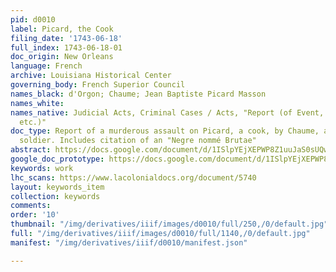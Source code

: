 ```yaml
---
pid: d0010
label: Picard, the Cook
filing_date: '1743-06-18'
full_index: 1743-06-18-01
doc_origin: New Orleans
language: French
archive: Louisiana Historical Center
governing_body: French Superior Council
names_black: d'Orgon; Chaume; Jean Baptiste Picard Masson
names_white:
names_native: Judicial Acts, Criminal Cases / Acts, "Report (of Event, Action, Crime,
  etc.)"
doc_type: Report of a murderous assault on Picard, a cook, by Chaume, a white creole
  soldier. Includes citation of an "Negre nommé Brutae"
abstract: https://docs.google.com/document/d/1ISlpYEjXEPWP8Z1uuJaS0sUQwQrsy0eQHyYfa4VhAGE/edit?usp=sharing
google_doc_prototype: https://docs.google.com/document/d/1ISlpYEjXEPWP8Z1uuJaS0sUQwQrsy0eQHyYfa4VhAGE/edit?usp=sharing
keywords: work
lhc_scans: https://www.lacolonialdocs.org/document/5740
layout: keywords_item
collection: keywords
comments:
order: '10'
thumbnail: "/img/derivatives/iiif/images/d0010/full/250,/0/default.jpg"
full: "/img/derivatives/iiif/images/d0010/full/1140,/0/default.jpg"
manifest: "/img/derivatives/iiif/d0010/manifest.json"

---
```

